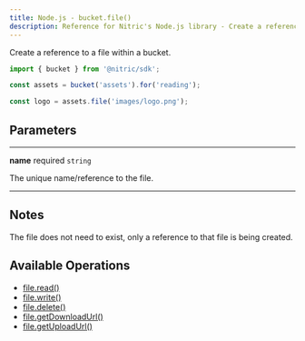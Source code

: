 ```yaml
---
title: Node.js - bucket.file()
description: Reference for Nitric's Node.js library - Create a reference to a file within a bucket.
---
```


Create a reference to a file within a bucket.

```javascript
import { bucket } from '@nitric/sdk';

const assets = bucket('assets').for('reading');

const logo = assets.file('images/logo.png');
```

## Parameters

---

**name** required `string`

The unique name/reference to the file.

---

## Notes

The file does not need to exist, only a reference to that file is being created.

## Available Operations

- [file.read()](./bucket-file-read)
- [file.write()](./bucket-file-write)
- [file.delete()](./bucket-file-delete)
- [file.getDownloadUrl()](./bucket-file-downloadurl)
- [file.getUploadUrl()](./bucket-file-uploadurl)
